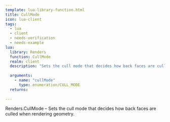 ```yaml
---
template: lua-library-function.html
title: CullMode
icon: lua-client
tags:
  - lua
  - client
  - needs-verification
  - needs-example
lua:
  library: Renders
  function: CullMode
  realm: client
  description: "Sets the cull mode that decides how back faces are culled when rendering geometry."
  
  arguments:
    - name: "cullMode"
      type: enumeration/CULL_MODE
  returns:
    
---
```


<div class="lua__search__keywords">
Renders.CullMode &#x2013; Sets the cull mode that decides how back faces are culled when rendering geometry.
</div>
